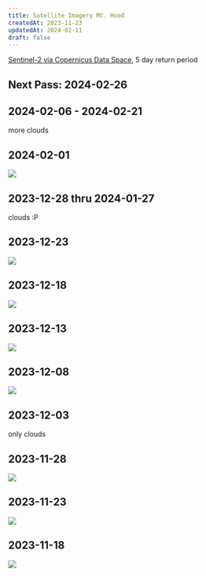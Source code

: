 ```yaml
---
title: Satellite Imagery Mt. Hood
createdAt: 2023-11-23
updatedAt: 2024-02-11
draft: false
---
```

[Sentinel-2 via Copernicus Data Space](https://dataspace.copernicus.eu/), 5 day return period

## Next Pass: 2024-02-26

## 2024-02-06 - 2024-02-21
more clouds

## 2024-02-01
[![](/img/ski/MtHood/satellite/2024-02-01-00-00_2024-02-01-23-59_Sentinel-2_L1C_True_color_thumbnail.png)](/img/ski/MtHood/satellite/2024-02-01-00-00_2024-02-01-23-59_Sentinel-2_L1C_True_color.png "Mt. Hood 2023-12-23")

## 2023-12-28 thru 2024-01-27
clouds :P

## 2023-12-23
[![](/img/ski/MtHood/satellite/2023-12-23-00-00_2023-12-23-23-59_Sentinel-2_L2A_True_color_thumbnail.png)](/img/ski/MtHood/satellite/2023-12-23-00-00_2023-12-23-23-59_Sentinel-2_L2A_True_color.png "Mt. Hood 2023-12-23")

## 2023-12-18
[![](/img/ski/MtHood/satellite/2023-12-18-00-00_2023-12-18-23-59_Sentinel-2_L2A_True_color_thumbnail.png)](/img/ski/MtHood/satellite/2023-12-18-00-00_2023-12-18-23-59_Sentinel-2_L2A_True_color.png "Mt. Hood 2023-12-18")

## 2023-12-13
[![](/img/ski/MtHood/satellite/2023-12-13-00-00_2023-12-13-23-59_Sentinel-2_L2A_True_color_thumbnail.png)](/img/ski/MtHood/satellite/2023-12-13-00-00_2023-12-13-23-59_Sentinel-2_L2A_True_color.png "Mt. Hood 2023-12-13")

## 2023-12-08
[![](/img/ski/MtHood/satellite/2023-12-08-00-00_2023-12-08-23-59_Sentinel-2_L2A_True_color_thumbnail.png)](/img/ski/MtHood/satellite/2023-12-08-00-00_2023-12-08-23-59_Sentinel-2_L2A_True_color.png "Mt. Hood 2023-12-08")

## 2023-12-03
only clouds

## 2023-11-28

[![](/img/ski/MtHood/satellite/2023-11-28-00-00_2023-11-28-23-59_Sentinel-2_L2A_True_color_thumbnail.png)](/img/ski/MtHood/satellite/2023-11-28-00-00_2023-11-28-23-59_Sentinel-2_L2A_True_color.png "Mt. Hood 2023-11-28")

## 2023-11-23

[![](/img/ski/MtHood/satellite/2023-11-23-00-00_2023-11-23-23-59_Sentinel-2_L2A_True_color_thumbnail.png)](/img/ski/MtHood/satellite/2023-11-23-00-00_2023-11-23-23-59_Sentinel-2_L2A_True_color.png "Mt. Hood 2023-11-23")

## 2023-11-18

[![](/img/ski/MtHood/satellite/2023-11-18-00-00_2023-11-18-23-59_Sentinel-2_L2A_True_color_thumbnail.png)](/img/ski/MtHood/satellite/2023-11-18-00-00_2023-11-18-23-59_Sentinel-2_L2A_True_color.png "Mt. Hood 2023-11-18")
